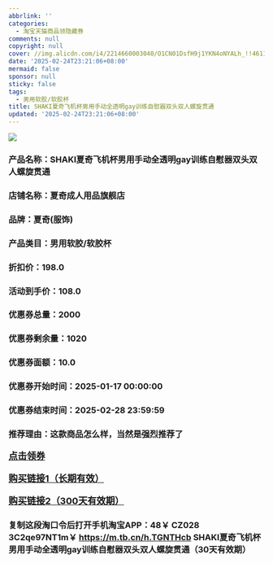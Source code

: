 ```yaml
---
abbrlink: ''
categories:
  - 淘宝天猫商品领隐藏券
comments: null
copyright: null
cover: //img.alicdn.com/i4/2214660003040/O1CN01DsfH9j1YKN4oNYALh_!!4611686018427385056-0-item_pic.jpg
date: '2025-02-24T23:21:06+08:00'
mermaid: false
sponsor: null
sticky: false
tags:
  - 男用软胶/软胶杯
title: SHAKI夏奇飞机杯男用手动全透明gay训练自慰器双头双人螺旋贯通
updated: '2025-02-24T23:21:06+08:00'
--- 
```


![](//img.alicdn.com/i4/2214660003040/O1CN01DsfH9j1YKN4oNYALh_!!4611686018427385056-0-item_pic.jpg)

### 产品名称：SHAKI夏奇飞机杯男用手动全透明gay训练自慰器双头双人螺旋贯通
### 店铺名称：夏奇成人用品旗舰店
### 品牌：夏奇(服饰)
### 产品类目：男用软胶/软胶杯
### 折扣价：198.0
### 活动到手价：108.0
### 优惠券总量：2000
### 优惠券剩余量：1020
### 优惠券面额：10.0
### 优惠券开始时间：2025-01-17 00:00:00	
### 优惠券结束时间：2025-02-28 23:59:59	
### 推荐理由：这款商品怎么样，当然是强烈推荐了

<p style="font-size: 18px; font-weight: bold;">
  <a href="https://uland.taobao.com/coupon/edetail?e=gcmVNgmSjJ%2BlhHvvyUNXZfh8CuWt5YH5OVuOuRD5gLJMmdsrkidbOWBzzpT26idJcOPZtZCguyNZ%2Bj3OPy%2BP7167mxNy3zats9exupWJk8oohjzpnGEwvOdORReg6l4JWgCoeiEAKjHyMW3eIAWKRa6LeGhgJY%2B%2F7NjcxRIBfQbVM%2Fe4LpP7Oq9ple94x%2FzCN%2FFmuK2jW4Rb0GHbU4Puhxys3sPrR9YQl9JUUlFRIV%2BKKoz%2FahSTdjW6CW2SaWtRHsHfkY5nVlAaQcAM%2Fbtha2i2nr%2FMrAgZyIoFJqGJSql6yT1iTBrcQLQhxNnlqKp3jp52QRN9Q%2BmxfCnjenKqnEwNBUbTsArs&traceId=216624f717406354773041765d1300&union_lens=lensId%3AOPT%401740635482%400b5201c3_0d9f_19545f5a7bb_6561%4001%40eyJmbG9vcklkIjo3MzM1NH0ie" target="_blank">点击领券</a>
</p>
<p style="font-size: 18px; font-weight: bold;">
  <a href="https://s.click.taobao.com/t?e=m%3D2%26s%3D4y72XpeeIk9w4vFB6t2Z2ueEDrYVVa64K7Vc7tFgwiHjf2vlNIV67pNS5Qpp3aDuc4zWPc6e8233ID%2FV1RqsF4wnCJeELi4I%2FIEn%2BS1IjHAB0ghlTd7WlZVm%2FOAUUFw71qrpxiwMoCNxc1AtbZGVS1KMjR0T9RrfLFsZEAWw80LNEPXytV9ALoS4zvCRUrqujb3RJrZ356jQiXxuw5f62QWS%2BobsvJaR%2B5Zjipz%2F6OdtyxvCgpUTS1vK82833quhWl5BgDXnRHtP7qa1tU3ZgS3jKrSQZrKg2Ri9Bm4jDHegZ4hAvgWL0aPJaZ2%2B4VooYthDNwchC4khhQs2DjqgEA%3D%3D" target="_blank">购买链接1（长期有效）</a>
</p>
<p style="font-size: 18px; font-weight: bold;">
  <a href="https://s.click.taobao.com/o2HZtYs" target="_blank">购买链接2（300天有效期）</a>
</p>

### 复制这段淘口令后打开手机淘宝APP：48￥ CZ028 3C2qe97NT1m￥ https://m.tb.cn/h.TGNTHcb  SHAKI夏奇飞机杯男用手动全透明gay训练自慰器双头双人螺旋贯通（30天有效期）
